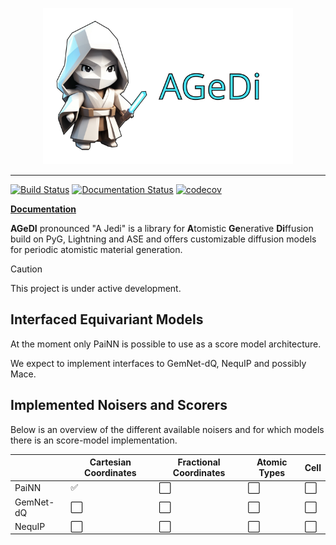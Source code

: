 <p align="center">
  <img height="250" src="https://raw.githubusercontent.com/nronne/agedi/refs/heads/main/docs/agedi.svg?sanitize=true" />
</p>

______________________________________________________________________


[![Build
Status](https://cdn.prod.website-files.com/5e0f1144930a8bc8aace526c/65dd9eb5aaca434fac4f1c7c_Build-Passing-brightgreen.svg)]()
[![Documentation Status](https://readthedocs.org/projects/agedi/badge/?version=latest)](https://agedi.readthedocs.io/en/latest/?badge=latest)
[![codecov](https://cdn.prod.website-files.com/5e0f1144930a8bc8aace526c/65dd9eb5aaca434fac4f1c31_Coverage-83%2525-yellow.svg)]()


**[Documentation](https://agedi.readthedocs.io)**


**AGeDI** pronounced "A Jedi" is a library for **A**tomistic **Ge**nerative
**Di**ffusion build on PyG, Lightning and ASE and offers customizable
diffusion models for periodic atomistic material generation. 

> [!CAUTION]
> This project is under active development.

## Interfaced Equivariant Models
At the moment only PaiNN is possible to use as a score model
architecture.

We expect to implement interfaces to GemNet-dQ, NequIP and possibly Mace. 

## Implemented Noisers and Scorers
Below is an overview of the different available noisers and for which
models there is an score-model implementation.

|                                       | Cartesian Coordinates | Fractional Coordinates | Atomic Types         | Cell                 |
| ------------------------------------- | --------------------- | ---------------------- | -------------------- | -------------------- |
| PaiNN                                 | :white_check_mark:    | :white_large_square:   | :white_large_square: | :white_large_square: |
| GemNet-dQ                             | :white_large_square:  | :white_large_square:   | :white_large_square: | :white_large_square: |
| NequIP                                | :white_large_square:  | :white_large_square:   | :white_large_square: | :white_large_square: |


